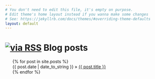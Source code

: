 ```yaml
---
# You don't need to edit this file, it's empty on purpose.
# Edit theme's home layout instead if you wanna make some changes
# See: https://jekyllrb.com/docs/themes/#overriding-theme-defaults
layout: default
---
```

<div id="blogBubble" class="rounded_panel txt_lightgrey">
        <div class="top-rounded-panel grey-bg">
            <h1><a href="{{ site.url }}/feed.xml"><img src="{{ site.url }}/img/feed-icon-28x28.png" alt="via RSS"></a>&nbsp;Blog posts</h1>
        </div>
        <div class="content-rounded-panel">
            <div id="blogArticles">
                <ul style="list-style-type: none;">
                    {% for post in site.posts %}
                        <li ><span>{{ post.date | date_to_string }}</span> &raquo; <a href="{{ post.url }}">{{ post.title }}</a></li>
                    {% endfor %}
                </ul>
            </div>
        </div>
    </div>